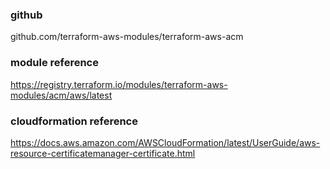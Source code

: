 ### github
github.com/terraform-aws-modules/terraform-aws-acm

### module reference
https://registry.terraform.io/modules/terraform-aws-modules/acm/aws/latest

### cloudformation reference
https://docs.aws.amazon.com/AWSCloudFormation/latest/UserGuide/aws-resource-certificatemanager-certificate.html